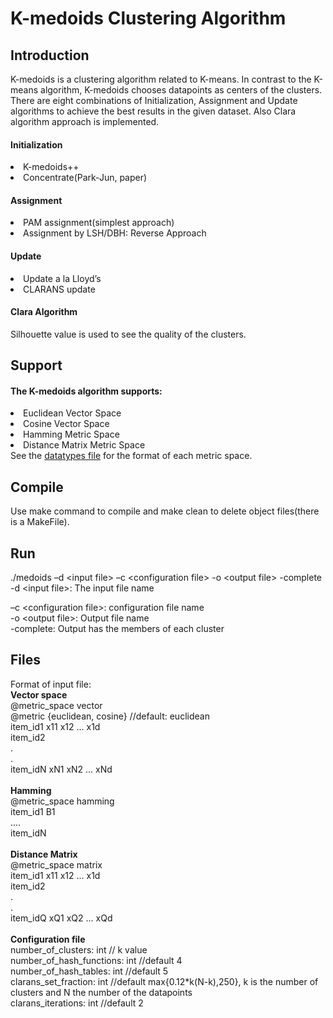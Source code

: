 <h1/>K-medoids Clustering Algorithm </h1>
<h2/>Introduction</h2> 
K-medoids is a clustering algorithm related to K-means. In contrast to the K-means algorithm, K-medoids chooses datapoints as centers of the clusters. There are eight combinations of Initialization, Assignment and Update algorithms to achieve the best results in the given dataset. Also Clara algorithm approach is implemented.

<h4/>Initialization</h4>
<lu/>
<li/>K-medoids++</li>
<li/>Concentrate(Park-Jun, paper)</li>
</lu>


<h4/>Assignment</h4>
<lu/>
<li/>PAM assignment(simplest approach) </li>
<li/>Assignment by LSH/DBH: Reverse Approach</li>
</lu>


<h4/>Update</h4>
<lu/>
<li/>Update a la Lloyd’s</li>
<li/>CLARANS update</li>
</lu>
<h4/>Clara Algorithm</h4>

Silhouette value is used to see the quality of the clusters.

<h2/>Support</h2>
<lu/>
<h4/>The K-medoids algorithm supports:</h4>
<li/>Euclidean  Vector Space</li>
<li/>Cosine Vector Space</li>
<li/>Hamming Metric Space</li>
<li/>Distance Matrix Metric Space</li>
</lu>
See the <a href="https://github.com/billDrett/K-Medoids-Clustering/blob/master/dataTypes.h">datatypes file</a> for the format of each metric space.

<h2/>Compile</h2>
Use make command to compile and make clean to delete object files(there is a MakeFile). 

<h2/>Run</h2>
./medoids –d &lt;input file> –c &lt;configuration file> -ο &lt;output file> -complete</br>
-d &lt;input file>: The input file name </br>

–c &lt;configuration file>: configuration file name</br>
-ο &lt;output file>: Output file name</br>
-complete: Output has the members of each cluster</br>

<h2>Files</h2>
Format of input file:</br>
<b>Vector space</b></br>
@metric_space vector </br>
@metric {euclidean, cosine} //default: euclidean</br>
item_id1  x11 x12 ... x1d</br>
item_id2</br>
.</br>
.</br>
item_idN  xN1 xN2 ... xNd</br></br>
<b>Hamming</b></br>
@metric_space hamming</br>
item_id1  B1</br>
....</br>
item_idN</br></br>
<b>Distance Matrix</b></br>
@metric_space matrix </br>
item_id1  x11 x12 ... x1d</br>
item_id2</br>
.</br>
.</br>
item_idQ  xQ1 xQ2 ... xQd</br></br>
<b>Configuration file</b></br>
number_of_clusters: int // k value</br>
number_of_hash_functions: int //default 4</br>
number_of_hash_tables: int //default 5</br>
clarans_set_fraction: int //default max{0.12*k(N-k),250}, k is the number of clusters and N the number of the datapoints </br>
clarans_iterations: int //default 2</br>



